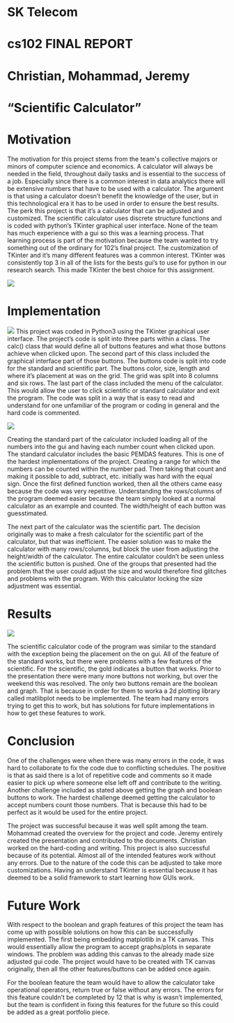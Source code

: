 
# SK Telecom
# cs102 FINAL REPORT
# Christian, Mohammad, Jeremy 
#  “Scientific Calculator”

# Motivation
The motivation for this project stems from the team's collective majors or minors of computer science and economics. A calculator will always be needed in the field, throughout daily tasks and is essential to the success of a job. Especially since there is a common interest in data analytics there will be extensive numbers that have to be used with a calculator. The argument is that using a calculator doesn’t benefit the knowledge of the user, but in this technological era it has to be used in order to ensure the best results. The perk this project is that it’s a calculator that can be adjusted and customized. The scientific calculator uses discrete structure functions and is coded with python’s TKinter graphical user interface. None of the team has much experience with a gui so this was a learning process. That learning process is part of the motivation because the team wanted to try something out of the ordinary for 102’s final project. The customization of TKinter and it’s many different features was a common interest. TKinter was consistently top 3 in all of the lists for the bests gui’s to use for python in our research search. This made TKinter the best choice for this assignment.

![](https://raw.githubusercontent.com/Allegheny-Computer-Science-102-F2018/cs102f2018-lab05-starter-sk-telecom-t1/master/images/colorchart.png)

# Implementation
![](https://raw.githubusercontent.com/Allegheny-Computer-Science-102-F2018/cs102f2018-lab05-starter-sk-telecom-t1/master/images/flowchart.png)
This project was coded in Python3 using the TKinter graphical user interface. The project’s code is split into three parts within a class. The calc() class that would define all of buttons features and what those buttons achieve when clicked upon. The second part of this class included the graphical interface part of those buttons. The buttons code is split into code for the standard and scientific part. The buttons color, size, length and where it’s placement at was on the grid. The grid was split into 8 columns and six rows. The last part of the class included the menu of the calculator. This would allow the user to click scientific or standard calculator and exit the program. The code was split in a way that is easy to read and understand for one unfamiliar of the program or coding in general and the hard code is commented.

![](https://raw.githubusercontent.com/Allegheny-Computer-Science-102-F2018/cs102f2018-lab05-starter-sk-telecom-t1/master/images/standard.png)

Creating the standard part of the calculator included loading all of the numbers into the gui and having each number count when clicked upon. The standard calculator includes the basic PEMDAS features. This is one of the hardest implementations of the project. Creating a range for which the numbers can be counted within the number pad. Then taking that count and making it possible to add, subtract, etc. initially was hard with the equal sign. Once the first defined function worked, then all the others came easy because the code was very repetitive. Understanding the rows/columns of the program deemed easier because the team simply looked at a normal calculator as an example and counted. The width/height of each button was guesstimated.



The next part of the calculator was the scientific part. The decision originally was to make a fresh calculator for the scientific part of the calculator, but that was inefficient. The easier solution was to make the calculator with many rows/columns, but block the user from adjusting the height/width of the calculator. The entire calculator couldn’t be seen unless the scientific button is pushed. One of the groups that presented had the problem that the user could adjust the size and would therefore find glitches and problems with the program. With this calculator locking the size adjustment was essential. 

# Results

![](https://raw.githubusercontent.com/Allegheny-Computer-Science-102-F2018/cs102f2018-lab05-starter-sk-telecom-t1/master/images/fullcalculator.png)

The scientific calculator code of the program was similar to the standard with the exception being the placement on the on gui. All of the feature of the standard works, but there were problems with a few features of the scientific. For the scientific, the gold indicates a button that works. Prior to the presentation there were many more buttons not working, but over the weekend this was resolved. The only two buttons remain are the boolean and graph. That is because in order for them to worka a 2d plotting library called matlibplot needs to be implemented. The team had many errors trying to get this to work, but has solutions for future implementations in how to get these features to work.

# Conclusion

One of the challenges were when there was many errors in the code, it was hard to collaborate to fix the code due to conflicting schedules. The positive is that as said there is a lot of repetitive code and comments so it made easier to pick up where someone else left off and contribute to the writing. Another challenge included as stated above getting the graph and boolean buttons to work. The hardest challenge deemed getting the calculator to accept numbers count those numbers. That is because this had to be perfect as it would be used for the entire project. 

The project was successful because it was well split among the team. Mohammad created the overview for the project and code. Jeremy entirely created the presentation and contributed to the documents. Christian worked on the hard-coding and writing. This project is also successful because of its potential. Almost all of the intended features work without any errors. Due to the nature of the code this can be adjusted to take more customizations. Having an understand TKinter is essential because it has deemed to be a solid framework to start learning how GUIs work. 

# Future Work

With respect to the boolean and graph features of this project the team has come up with possible solutions on how this can  be successfully implemented. The first being embedding matplotlib in a TK canvas. This would essentially allow the program to accept graphs/plots in separate windows. The problem was adding this canvas to the already made size adjusted gui code. The project would have to be created with TK canvas originally, then all the other features/buttons can be added once again.

For the boolean feature the team would have to allow the calculator take operational operators, return true or false without any errors. The errors for this feature couldn’t be completed by 12 that is why is wasn’t implemented, but the team is confident in fixing this features for the future so this could be added as a great portfolio piece. 







